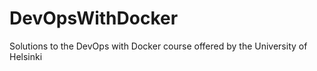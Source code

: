 # DevOpsWithDocker
Solutions to the DevOps with Docker course offered by the University of Helsinki
